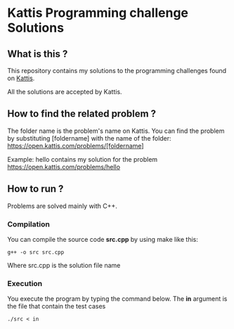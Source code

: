 # Kattis Programming challenge Solutions

## What is this ?

This repository contains my solutions to the programming challenges found on [Kattis](https://open.kattis.com/problems).

All the solutions are accepted by Kattis.

## How to find the related problem ?

The folder name is the problem's name on Kattis. You can find the problem by substituting [foldername] with the name of the folder: https://open.kattis.com/problems/[foldername]

Example: hello contains my solution for the problem https://open.kattis.com/problems/hello

## How to run ?
Problems are solved mainly with C++.

### Compilation
You can compile the source code **src.cpp** by using make like this: 
```
g++ -o src src.cpp
```
Where src.cpp is the solution file name

### Execution
You execute the program by typing the command below. The **in** argument is the file that contain the test cases
```
./src < in

```
